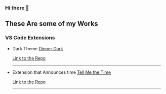 ### Hi there 👋

## These Are some of my Works

### VS Code Extensions

- Dark Theme [Dinner Dark](https://github.com/AbhishekGowda28/vscode-theme/raw/master/dinnertheme/dinnertheme-0.0.1.vsix)

  [Link to the Repo](https://github.com/AbhishekGowda28/vscode-theme/tree/master/dinnertheme)
  
  ---
- Extension that Announces time [Tell Me the Time](https://github.com/AbhishekGowda28/vscode-theme/raw/master/tellmethetime/tellmethetime-0.0.1.vsix)

  [Link to the Repo](https://github.com/AbhishekGowda28/vscode-theme/tree/master/tellmethetime)
  
  ---
<!--
**AbhishekGowda28/AbhishekGowda28** is a ✨ _special_ ✨ repository because its `README.md` (this file) appears on your GitHub profile.

Here are some ideas to get you started:

- 🔭 I’m currently working on ...
- 🌱 I’m currently learning ...
- 👯 I’m looking to collaborate on ...
- 🤔 I’m looking for help with ...
- 💬 Ask me about ...
- 📫 How to reach me: ...
- 😄 Pronouns: ...
- ⚡ Fun fact: ...
-->
